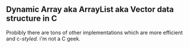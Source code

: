 ## Dynamic Array aka ArrayList aka Vector  data structure in C

Probibly there are tons of other implementations which are more efficient and c-*styled.*  i'm not a C geek.
